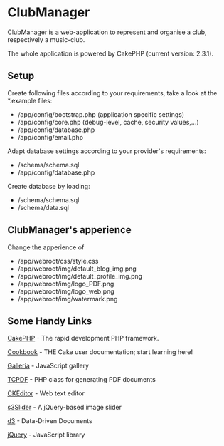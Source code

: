 ClubManager
===========

ClubManager is a web-application to represent and organise a club, respectively a music-club.

The whole application is powered by CakePHP (current version: 2.3.1).


Setup
-----

Create following files according to your requirements, take a look at the *.example files:
* /app/config/bootstrap.php  (application specific settings)
* /app/config/core.php       (debug-level, cache, security values,...)
* /app/config/database.php
* /app/config/email.php


Adapt database settings according to your provider's requirements:
* /schema/schema.sql
* /app/config/database.php


Create database by loading:
* /schema/schema.sql
* /schema/data.sql


ClubManager's apperience
------------------------

Change the apperience of 
* /app/webroot/css/style.css
* /app/webroot/img/default_blog_img.png
* /app/webroot/img/default_profile_img.png
* /app/webroot/img/logo_PDF.png
* /app/webroot/img/logo_web.png
* /app/webroot/img/watermark.png



<!---
Get CakePHP 2.3.1 and put ClubManager into the same directory.

Create following directories for all the upload stuff:
* /app/webroot/storage/Blog
* /app/webroot/storage/Group/
* /app/webroot/storage/Photo/
* /app/webroot/storage/Profile/
* /app/webroot/storage/Upload/
<!---

<!---
Get Plupload and copy to /app/webroot/plupload
-->


Some Handy Links
----------------

[CakePHP](http://www.cakephp.org) - The rapid development PHP framework.

[Cookbook](http://book.cakephp.org) - THE Cake user documentation; start learning here!

[Galleria](http://galleria.io/) - JavaScript gallery

[TCPDF](http://www.tcpdf.org/) - PHP class for generating PDF documents

[CKEditor](http://ckeditor.com/) - Web text editor

[s3Slider](http://www.serie3.info/s3slider/) - A jQuery-based image slider

[d3](http://d3js.org/) - Data-Driven Documents 

[jQuery](http://jquery.com/) - JavaScript library


